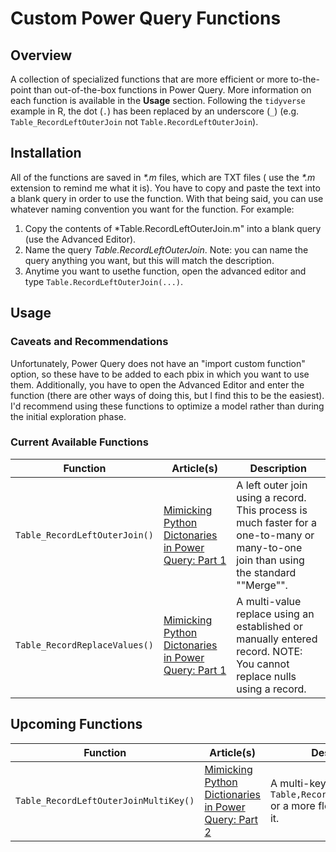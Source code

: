 # Custom Power Query Functions

## Overview
A collection of specialized functions that are more efficient or more to-the-point than out-of-the-box functions in Power Query. More information on each function is available in the **Usage** section. Following the `tidyverse` example in R, the dot (`.`) has been replaced by an underscore (`_`) (e.g. `Table_RecordLeftOuterJoin` not `Table.RecordLeftOuterJoin`). 

## Installation
All of the functions are saved in *\*.m* files, which are TXT files ( use the *\*.m* extension to remind me what it is). You have to copy and paste the text into a blank query in order to use the function. With that being said, you can use whatever naming convention you want for the function. For example:

1. Copy the contents of *Table.RecordLeftOuterJoin.m" into a blank query (use the Advanced Editor).
2. Name the query *Table.RecordLeftOuterJoin*. Note: you can name the query anything you want, but this will match the description.
3. Anytime you want to usethe function, open the advanced editor and type `Table.RecordLeftOuterJoin(...)`.

## Usage

### Caveats and Recommendations

Unfortunately, Power Query does not have an "import custom function" option, so these have to be added to each pbix in which you want to use them. Additionally, you have to open the Advanced Editor and enter the function (there are other ways of doing this, but I find this to be the easiest). I'd recommend using these functions to optimize a model rather than during the initial exploration phase.

### Current Available Functions

Function | Article(s) | Description
---- | ---- | ----
`Table_RecordLeftOuterJoin()` | [Mimicking Python Dictonaries in Power Query: Part 1](https://www.linkedin.com/pulse/mimicking-python-dictionaries-power-query-m-how-why-sumners-m-i-a-/) | A left outer join using a record. This process is much faster for a one-to-many or many-to-one join than using the standard ""Merge"".
`Table_RecordReplaceValues()` | [Mimicking Python Dictonaries in Power Query: Part 1](https://www.linkedin.com/pulse/mimicking-python-dictionaries-power-query-m-how-why-sumners-m-i-a-/) | A multi-value replace using an established or manually entered record. NOTE: You cannot replace nulls using a record.

## Upcoming Functions

Function | Article(s) | Description
---- | ---- | ----
`Table_RecordLeftOuterJoinMultiKey()` | [Mimicking Python Dictionaries in Power Query: Part 2](https://www.linkedin.com/pulse/mimicking-python-dictionaries-power-query-m-multi-key-jay/) | A multi-key version of `Table,RecordLeftOuterJoin()` or a more flexible version of it. 

